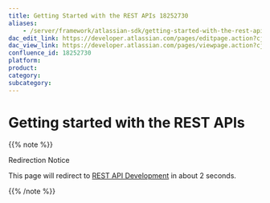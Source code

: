 ```yaml
---
title: Getting Started with the REST APIs 18252730
aliases:
    - /server/framework/atlassian-sdk/getting-started-with-the-rest-apis-18252730.html
dac_edit_link: https://developer.atlassian.com/pages/editpage.action?cjm=wozere&pageId=18252730
dac_view_link: https://developer.atlassian.com/pages/viewpage.action?cjm=wozere&pageId=18252730
confluence_id: 18252730
platform:
product:
category:
subcategory:
---
```

# Getting started with the REST APIs

{{% note %}}

Redirection Notice

This page will redirect to [REST API Development](/display/DOCS/REST+API+Development) in about 2 seconds.

{{% /note %}}

























